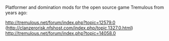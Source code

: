 Platformer and domination mods for the open source game Tremulous from years ago:

http://tremulous.net/forum/index.php?topic=12579.0 (http://clanzerorisk.nfshost.com/index.php/topic,1327.0.html)
http://tremulous.net/forum/index.php?topic=14058.0
